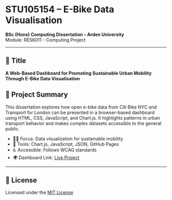 # STU105154 – E-Bike Data Visualisation

**BSc (Hons) Computing Dissertation – Arden University**  
Module: RES6011 - Computing Project  


---

## 📘 Title
**A Web-Based Dashboard for Promoting Sustainable Urban Mobility Through E-Bike Data Visualisation**

## 📄 Project Summary
This dissertation explores how open e-bike data from Citi Bike NYC and Transport for London can be presented in a browser-based dashboard using HTML, CSS, JavaScript, and Chart.js. It highlights patterns in urban transport behavior and makes complex datasets accessible to the general public.

- 🚴‍♂️ Focus: Data visualization for sustainable mobility
- 🧩 Tools: Chart.js, JavaScript, JSON, GitHub Pages
- ♿ Accessible: Follows WCAG standards
- 🌍 Dashboard Link: [Live Project](https://stu105154.github.io/e-bike-dashboard/#dashboard)


---

## 📜 License
Licensed under the [MIT License](LICENSE)
